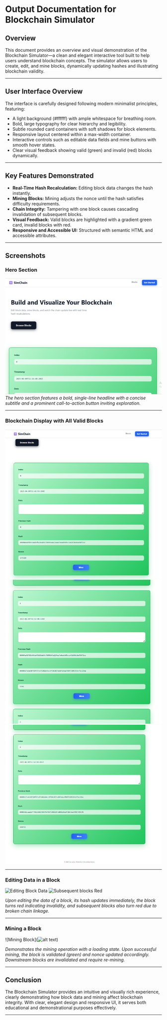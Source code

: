# Output Documentation for Blockchain Simulator

## Overview

This document provides an overview and visual demonstration of the Blockchain Simulator—a clean and elegant interactive tool built to help users understand blockchain concepts. The simulator allows users to create, edit, and mine blocks, dynamically updating hashes and illustrating blockchain validity.

---

## User Interface Overview

The interface is carefully designed following modern minimalist principles, featuring:

- A light background (#ffffff) with ample whitespace for breathing room.
- Bold, large typography for clear hierarchy and legibility.
- Subtle rounded card containers with soft shadows for block elements.
- Responsive layout centered within a max-width container.
- Interactive controls such as editable data fields and mine buttons with smooth hover states.
- Clear visual feedback showing valid (green) and invalid (red) blocks dynamically.

---

## Key Features Demonstrated

- **Real-Time Hash Recalculation:** Editing block data changes the hash instantly.
- **Mining Blocks:** Mining adjusts the nonce until the hash satisfies difficulty requirements.
- **Chain Integrity:** Tampering with one block causes cascading invalidation of subsequent blocks.
- **Visual Feedback:** Valid blocks are highlighted with a gradient green card, invalid blocks with red.
- **Responsive and Accessible UI:** Structured with semantic HTML and accessible attributes.

---

## Screenshots

### Hero Section

![Hero Section](screenshots/image.png)
_The hero section features a bold, single-line headline with a concise subtitle and a prominent call-to-action button inviting exploration._

---

### Blockchain Display with All Valid Blocks

![block 0](screenshots/image-1.png)
![block 1](screenshots/image-2.png)
![block 2](screenshots/image-3.png)

---

### Editing Data in a Block

![Editing Block Data](image-4.png)
![Subsequent blocks Red](image-5.png)

_Upon editing the data of a block, its hash updates immediately, the block turns red indicating invalidity, and subsequent blocks also turn red due to broken chain linkage._

---

### Mining a Block

![Mining Block](![alt text](image-6.png))

_Demonstrates the mining operation with a loading state. Upon successful mining, the block is validated (green) and nonce updated accordingly. Downstream blocks are invalidated and require re-mining._

---

## Conclusion

The Blockchain Simulator provides an intuitive and visually rich experience, clearly demonstrating how block data and mining affect blockchain integrity. With clear, elegant design and responsive UI, it serves both educational and demonstrational purposes effectively.

---
